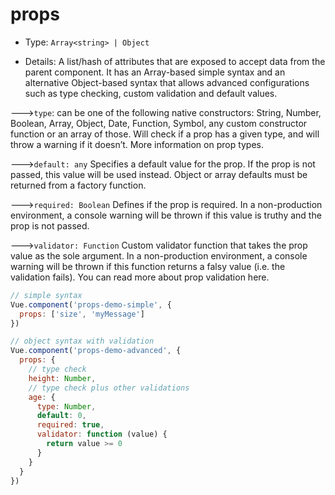 # props

* Type: `Array<string> | Object`

* Details:
A list/hash of attributes that are exposed to accept data from the parent component. It has an Array-based simple syntax and an alternative Object-based syntax that allows advanced configurations such as type checking, custom validation and default values.

--->`type`: can be one of the following native constructors: String, Number, Boolean, Array, Object, Date, Function, Symbol, any custom constructor function or an array of those. Will check if a prop has a given type, and will throw a warning if it doesn’t. More information on prop types.

--->`default: any`
Specifies a default value for the prop. If the prop is not passed, this value will be used instead. Object or array defaults must be returned from a factory function.

--->`required: Boolean`
Defines if the prop is required. In a non-production environment, a console warning will be thrown if this value is truthy and the prop is not passed.

--->`validator: Function`
Custom validator function that takes the prop value as the sole argument. In a non-production environment, a console warning will be thrown if this function returns a falsy value (i.e. the validation fails). You can read more about prop validation here.

```js
// simple syntax
Vue.component('props-demo-simple', {
  props: ['size', 'myMessage']
})

// object syntax with validation
Vue.component('props-demo-advanced', {
  props: {
    // type check
    height: Number,
    // type check plus other validations
    age: {
      type: Number,
      default: 0,
      required: true,
      validator: function (value) {
        return value >= 0
      }
    }
  }
})
```

